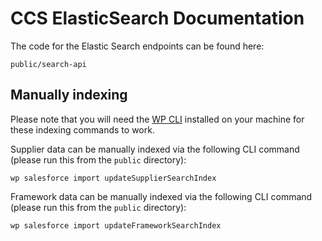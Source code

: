 # CCS ElasticSearch Documentation

The code for the Elastic Search endpoints can be found here:

```public/search-api```

## Manually indexing

Please note that you will need the [WP CLI](https://wp-cli.org/) installed on your machine for these indexing commands to work.

Supplier data can be manually indexed via the following CLI command (please run this from the `public` directory):

```
wp salesforce import updateSupplierSearchIndex
```

Framework data can be manually indexed via the following CLI command (please run this from the `public` directory):

```
wp salesforce import updateFrameworkSearchIndex
```
